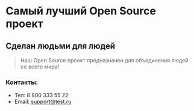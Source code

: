 # Самый лучший Open Source проект

## Сделан людьми для людей

> Наш Open Source проект предназначен для объединения людей со всего мира!

### Контакты:
* Тел: 8 800 333 55 22
* Email: support@test.ru

